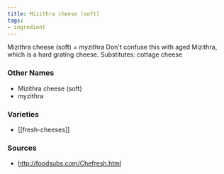 ```yaml
---
title: Mizithra cheese (soft)
tags:
- ingredient
---
```

Mizithra cheese (soft) = myzithra Don't confuse this with aged Mizithra, which is a hard grating cheese. Substitutes: cottage cheese

### Other Names

* Mizithra cheese (soft)
* myzithra

### Varieties

* [[fresh-cheeses]]

### Sources
* http://foodsubs.com/Chefresh.html
